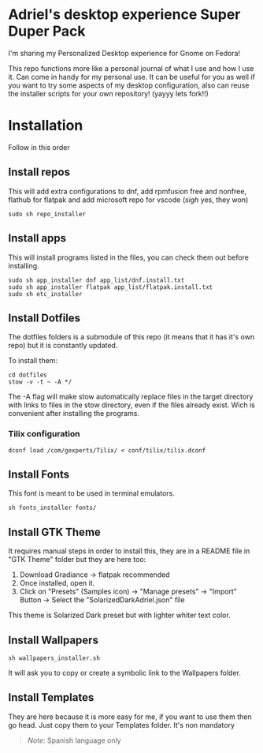 # Adriel's desktop experience Super Duper Pack
I'm sharing my Personalized Desktop experience for Gnome on Fedora!

This repo functions more like a personal journal of what I use and how I use it. Can come in handy for my personal use.
It can be useful for you as well if you want to try some aspects of my desktop configuration, also can reuse the installer scripts for your own repository! (yayyy lets fork!!)

# Installation

Follow in this order

## Install repos

This will add extra configurations to dnf, add rpmfusion free and nonfree, flathub for flatpak and add microsoft repo for vscode (*sigh* yes, they won)

```
sudo sh repo_installer
```

## Install apps

This will install programs listed in the files, you can check them out before installing.

```
sudo sh app_installer dnf app_list/dnf.install.txt
sudo sh app_installer flatpak app_list/flatpak.install.txt
sudo sh etc_installer 
```

## Install Dotfiles 

The dotfiles folders is a submodule of this repo (it means that it has it's own repo) but it is constantly updated.

To install them:
```
cd dotfiles
stow -v -t ~ -A */
```
The -A flag will make stow automatically replace files in the target directory with links to files in the stow directory, even if the files already exist. Wich is convenient after installing the programs.

### Tilix configuration

```
dconf load /com/gexperts/Tilix/ < conf/tilix/tilix.dconf
```

## Install Fonts

This font is meant to be used in terminal emulators.

```
sh fonts_installer fonts/
```

## Install GTK Theme

It requires manual steps in order to install this, they are in a README file in "GTK Theme" folder but they are here too:

1. Download Gradiance -> flatpak recommended
2. Once installed, open it.
3. Click on "Presets" (Samples icon) -> "Manage presets" -> "Import" Button -> Select the "SolarizedDarkAdriel.json" file

This theme is Solarized Dark preset but with lighter whiter text color.

## Install Wallpapers

```
sh wallpapers_installer.sh 
```
It will ask you to copy or create a symbolic link to the Wallpapers folder.

## Install Templates

They are here because it is more easy for me, if you want to use them then go head. Just copy them to your Templates folder. It's non mandatory

> *Note:* Spanish language only

